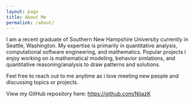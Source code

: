```yaml
---
layout: page
title: About Me
permalink: /about/
---
```


I am a recent graduate of Southern New Hampshire University currently in Seattle, Washington. My expertise is primarily in quantitative analysis, computational software engineering, and mathematics. Popular projects i enjoy working on is mathematical modeling, behavior simlations, and quantitative reasoning/analysis to draw patterns and solutions.

Feel free to reach out to me anytime as i love meeting new people and discussing topics or projects.

View my GitHub repository here: https://github.com/NijazK
